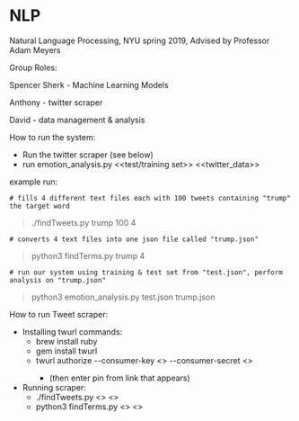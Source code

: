 

# NLP
Natural Language Processing, NYU spring 2019, Advised by Professor Adam Meyers


Group Roles:

Spencer Sherk - Machine Learning Models

Anthony - twitter scraper

David - data management & analysis

How to run the system:

 - Run the twitter scraper (see below)
 - run emotion_analysis.py <<test/training set>> <<twitter_data>>

 example run: 

	# fills 4 different text files each with 100 tweets containing "trump" the target word
 > ./findTweets.py trump 100 4 		

 	# converts 4 text files into one json file called "trump.json"
 > python3 findTerms.py trump 4     

 	# run our system using training & test set from "test.json", perform analysis on "trump.json"
 > python3 emotion_analysis.py test.json trump.json 		




How to run Tweet scraper:
- Installing twurl commands:
	- brew install ruby
	- gem install twurl
	- twurl authorize --consumer-key <<key>> --consumer-secret <<secret>>
		- (then enter pin from link that appears)
- Running scraper:
	- ./findTweets.py <<term>> <<number of times to search for tweets>>
	- python3 findTerms.py <<term>> <<number of times tweets were searched>>

